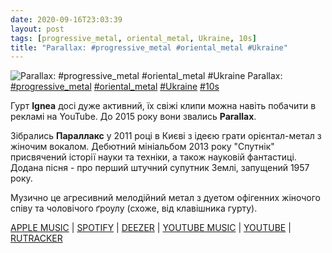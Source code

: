 ```yaml
---
date: 2020-09-16T23:03:39
layout: post
tags: [progressive_metal, oriental_metal, Ukraine, 10s]
title: "Parallax: #progressive_metal #oriental_metal #Ukraine"
---
```

![Parallax: #progressive_metal #oriental_metal #Ukraine](https://res.cloudinary.com/vast-space-unexplored/image/upload/photos/photo_1052_16-09-2020_23-03-39.jpg)
Parallax: [#progressive_metal](/tags/#progressive_metal) [#oriental_metal](/tags/#oriental_metal) [#Ukraine](/tags/#Ukraine) [#10s](/tags/#10s)

Гурт **Ignea** досі дуже активний, їх свіжі клипи можна навіть побачити в рекламі на YouTube. До 2015 року вони звались **Parallax**.

Зібрались **Параллакс** у 2011 році в Києві з ідеєю грати орієнтал-метал з жіночим вокалом. Дебютний мініальбом 2013 року &quot;Спутнік&quot; присвячений історії науки та техніки, а також науковій фантастиці. Додана пісня - про перший штучний супутник Землі, запущений 1957 року.

Музично це агресивний мелодійний метал з дуетом офігенних жіночого співу та чоловічого ґроулу (схоже, від клавішника гурту).

[APPLE MUSIC](https://music.apple.com/ru/album/sputnik-ep/1137895574) \| [SPOTIFY](https://open.spotify.com/album/0Et6Pd6EftLO7W2vRooZcS?si=HqcxuMrQQxerkO-VKzP4ug) \| [DEEZER](https://deezer.page.link/fFK59GGgVZ5YSFS2A) \| [YOUTUBE MUSIC](https://music.youtube.com/playlist?list=OLAK5uy_kCtZ83K9Ai5RTJ491aCF34Ai9Ztze06HQ) \| [YOUTUBE](https://www.youtube.com/playlist?list=PLHTo__bpnlYXr6QXM--2UbX_z30BljkqF) \| [RUTRACKER](https://rutracker.org/forum/viewtopic.php?t=5229206)